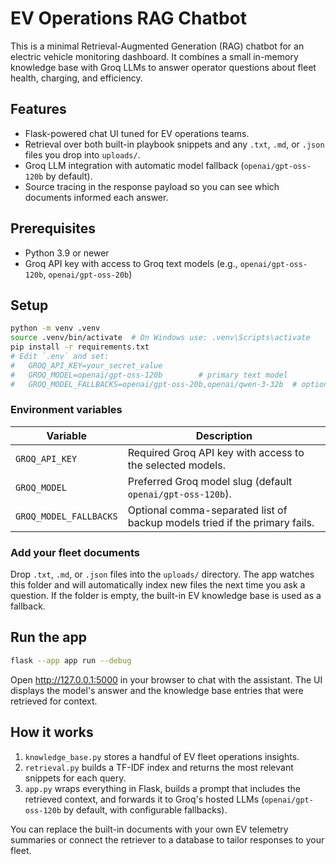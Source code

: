 # EV Operations RAG Chatbot

 This is a minimal Retrieval-Augmented Generation (RAG) chatbot for an electric vehicle monitoring dashboard. It combines a small in-memory knowledge base with Groq LLMs to answer operator questions about fleet health, charging, and efficiency.

## Features

- Flask-powered chat UI tuned for EV operations teams.
- Retrieval over both built-in playbook snippets and any `.txt`, `.md`, or `.json` files you drop into `uploads/`.
- Groq LLM integration with automatic model fallback (`openai/gpt-oss-120b` by default).
- Source tracing in the response payload so you can see which documents informed each answer.

## Prerequisites

- Python 3.9 or newer
- Groq API key with access to Groq text models (e.g., `openai/gpt-oss-120b`, `openai/gpt-oss-20b`)

## Setup

```bash
python -m venv .venv
source .venv/bin/activate  # On Windows use: .venv\Scripts\activate
pip install -r requirements.txt
# Edit `.env` and set:
#   GROQ_API_KEY=your_secret_value
#   GROQ_MODEL=openai/gpt-oss-120b        # primary text model
#   GROQ_MODEL_FALLBACKS=openai/gpt-oss-20b,openai/qwen-3-32b  # optional comma-separated list
```

### Environment variables

| Variable | Description |
| --- | --- |
| `GROQ_API_KEY` | Required Groq API key with access to the selected models. |
| `GROQ_MODEL` | Preferred Groq model slug (default `openai/gpt-oss-120b`). |
| `GROQ_MODEL_FALLBACKS` | Optional comma-separated list of backup models tried if the primary fails. |

### Add your fleet documents

Drop `.txt`, `.md`, or `.json` files into the `uploads/` directory. The app watches this folder and will automatically index new files the next time you ask a question. If the folder is empty, the built-in EV knowledge base is used as a fallback.

## Run the app

```bash
flask --app app run --debug
```

Open <http://127.0.0.1:5000> in your browser to chat with the assistant. The UI displays the model's answer and the knowledge base entries that were retrieved for context.

## How it works

1. `knowledge_base.py` stores a handful of EV fleet operations insights.
2. `retrieval.py` builds a TF-IDF index and returns the most relevant snippets for each query.
3. `app.py` wraps everything in Flask, builds a prompt that includes the retrieved context, and forwards it to Groq's hosted LLMs (`openai/gpt-oss-120b` by default, with configurable fallbacks).

You can replace the built-in documents with your own EV telemetry summaries or connect the retriever to a database to tailor responses to your fleet.
